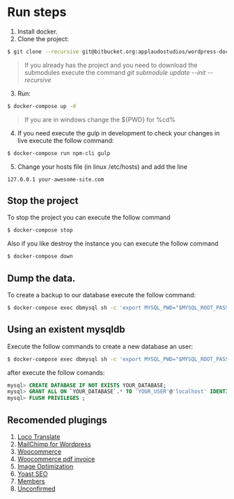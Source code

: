 # Run steps
1. Install docker.
2. Clone the project:
```bash
$ git clone --recursive git@bitbucket.org:applaudostudios/wordpress-docker-boilerplate.git your-awesome-site
```
> If you already has the project and you need to download the submodules execute the command *git submodule update --init --recursive*

3. Run:
```bash
$ docker-compose up -d
```
> If you are in windows change the ${PWD} for %cd%

4. If you need execute the gulp in development to check your changes in live execute the follow command:
```bash
$ docker-compose run npm-cli gulp
```

5. Change your hosts file (in linux /etc/hosts) and add the line
```
127.0.0.1 your-awesome-site.com
```

## Stop the project
To stop the project you can execute the follow command
```bash
$ docker-compose stop
```
Also if you like destroy the instance you can execute the follow command
```bash
$ docker-compose down
```

## Dump the data.
To create a backup to our database execute the follow command:
```bash
$ docker-compose exec dbmysql sh -c 'export MYSQL_PWD="$MYSQL_ROOT_PASSWORD";exec mysqldump -uroot site | gzip -9 -c > /docker-entrypoint-initdb.d/database.sql.gz'
```

## Using an existent mysqldb
Execute the follow commands to create a new database an user:
```bash
$ docker-compose exec dbmysql sh -c 'export MYSQL_PWD="$MYSQL_ROOT_PASSWORD"; mysql'
```
after execute the follow comands:
```sql
mysql> CREATE DATABASE IF NOT EXISTS YOUR_DATABASE;
mysql> GRANT ALL ON `YOUR_DATABASE`.* TO 'YOUR_USER'@'localhost' IDENTIFIED BY 'YOUR_PASSWORD';
mysql> FLUSH PRIVILEGES ;
```

## Recomended plugings
1. [Loco Translate](https://wordpress.org/plugins/loco-translate/)
2. [MailChimp for Wordpress](https://wordpress.org/plugins/mailchimp-for-wp/)
3. [Woocommerce](https://woocommerce.com/)
4. [Woocommerce pdf invoice](https://wordpress.org/plugins/woocommerce-pdf-invoices/)
5. [Image Optimization](https://wordpress.org/plugins/wp-smushit/)
6. [Yoast SEO](https://wordpress.org/plugins/wordpress-seo/)
7. [Members](https://wordpress.org/plugins/members/)
8. [Unconfirmed](https://wordpress.org/plugins/unconfirmed/)

